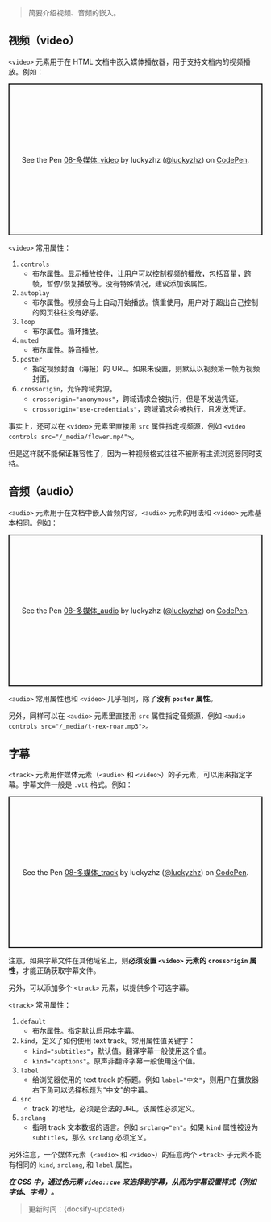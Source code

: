 > 简要介绍视频、音频的嵌入。

## 视频（video）

`<video>` 元素用于在 HTML 文档中嵌入媒体播放器，用于支持文档内的视频播放。例如：

<p class="codepen" data-height="300" data-default-tab="html,result" data-slug-hash="xxXwMWJ" data-editable="true" data-user="luckyzhz" style="height: 300px; box-sizing: border-box; display: flex; align-items: center; justify-content: center; border: 2px solid; margin: 1em 0; padding: 1em;">
  <span>See the Pen <a href="https://codepen.io/luckyzhz/pen/xxXwMWJ">
  08-多媒体_video</a> by luckyzhz (<a href="https://codepen.io/luckyzhz">@luckyzhz</a>)
  on <a href="https://codepen.io">CodePen</a>.</span>
</p>
<script async src="https://cpwebassets.codepen.io/assets/embed/ei.js"></script>

`<video>` 常用属性：

1. `controls`
   * 布尔属性。显示播放控件，让用户可以控制视频的播放，包括音量，跨帧，暂停/恢复播放等。没有特殊情况，建议添加该属性。
2. `autoplay`
   * 布尔属性。视频会马上自动开始播放。慎重使用，用户对于超出自己控制的网页往往没有好感。
3. `loop`
   * 布尔属性。循环播放。
4. `muted`
   * 布尔属性。静音播放。
5. `poster`
   * 指定视频封面（海报）的 URL。如果未设置，则默认以视频第一帧为视频封面。
6. `crossorigin`，允许跨域资源。
   * `crossorigin="anonymous"`，跨域请求会被执行，但是不发送凭证。
   * `crossorigin="use-credentials"`，跨域请求会被执行，且发送凭证。

事实上，还可以在 `<video>` 元素里直接用 `src` 属性指定视频源，例如 `<video controls src="/_media/flower.mp4">`。

但是这样就不能保证兼容性了，因为一种视频格式往往不被所有主流浏览器同时支持。

## 音频（audio）

`<audio>` 元素用于在文档中嵌入音频内容。`<audio>` 元素的用法和 `<video>` 元素基本相同。例如：

<p class="codepen" data-height="300" data-default-tab="html,result" data-slug-hash="XWemwVV" data-editable="true" data-user="luckyzhz" style="height: 300px; box-sizing: border-box; display: flex; align-items: center; justify-content: center; border: 2px solid; margin: 1em 0; padding: 1em;">
  <span>See the Pen <a href="https://codepen.io/luckyzhz/pen/XWemwVV">
  08-多媒体_audio</a> by luckyzhz (<a href="https://codepen.io/luckyzhz">@luckyzhz</a>)
  on <a href="https://codepen.io">CodePen</a>.</span>
</p>
<script async src="https://cpwebassets.codepen.io/assets/embed/ei.js"></script>

`<audio>` 常用属性也和 `<video>` 几乎相同，除了**没有 `poster` 属性**。

另外，同样可以在 `<audio>` 元素里直接用 `src` 属性指定音频源，例如 `<audio controls src="/_media/t-rex-roar.mp3">`。

## 字幕

`<track>` 元素用作媒体元素（`<audio>` 和 `<video>`）的子元素，可以用来指定字幕。字幕文件一般是 `.vtt` 格式。例如：

<p class="codepen" data-height="300" data-default-tab="html,result" data-slug-hash="ZEXbNVv" data-editable="true" data-user="luckyzhz" style="height: 300px; box-sizing: border-box; display: flex; align-items: center; justify-content: center; border: 2px solid; margin: 1em 0; padding: 1em;">
  <span>See the Pen <a href="https://codepen.io/luckyzhz/pen/ZEXbNVv">
  08-多媒体_track</a> by luckyzhz (<a href="https://codepen.io/luckyzhz">@luckyzhz</a>)
  on <a href="https://codepen.io">CodePen</a>.</span>
</p>
<script async src="https://cpwebassets.codepen.io/assets/embed/ei.js"></script>

注意，如果字幕文件在其他域名上，则**必须设置 `<video>` 元素的 `crossorigin` 属性**，才能正确获取字幕文件。

另外，可以添加多个 `<track>` 元素，以提供多个可选字幕。

`<track>` 常用属性：

1. `default`
   * 布尔属性。指定默认启用本字幕。
2. `kind`，定义了如何使用 text track。常用属性值关键字：
   * `kind="subtitles"`，默认值。翻译字幕一般使用这个值。
   * `kind="captions"`。原声非翻译字幕一般使用这个值。
3. `label`
   * 给浏览器使用的 text track 的标题。例如 `label="中文"`，则用户在播放器右下角可以选择标题为“中文”的字幕。
4. `src`
   * track 的地址，必须是合法的URL。该属性必须定义。
5. `srclang`
   * 指明 track 文本数据的语言。例如 `srclang="en"`。如果 `kind` 属性被设为 `subtitles`，那么 `srclang` 必须定义。

另外注意，一个媒体元素（`<audio>` 和 `<video>`）的任意两个 `<track>` 子元素不能有相同的 `kind`, `srclang`, 和 `label` 属性。

***在 CSS 中，通过伪元素 `video::cue` 来选择到字幕，从而为字幕设置样式（例如字体、字号）。***



> 更新时间：{docsify-updated}